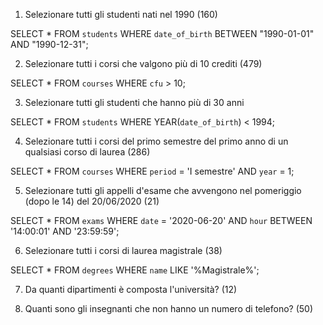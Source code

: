 1. Selezionare tutti gli studenti nati nel 1990 (160)

SELECT * FROM `students` WHERE `date_of_birth` BETWEEN "1990-01-01" AND "1990-12-31"; 


2. Selezionare tutti i corsi che valgono più di 10 crediti (479)

SELECT * FROM `courses` WHERE `cfu` > 10; 


3. Selezionare tutti gli studenti che hanno più di 30 anni

SELECT * FROM `students` WHERE YEAR(`date_of_birth`) < 1994; 


4. Selezionare tutti i corsi del primo semestre del primo anno di un qualsiasi corso di
laurea (286)

SELECT * FROM `courses` WHERE `period` = 'I semestre' AND `year` = 1; 


5. Selezionare tutti gli appelli d'esame che avvengono nel pomeriggio (dopo le 14) del
20/06/2020 (21)

SELECT * FROM `exams` WHERE `date` = '2020-06-20' AND `hour` BETWEEN '14:00:01' AND '23:59:59'; 


6. Selezionare tutti i corsi di laurea magistrale (38)

SELECT * FROM `degrees` WHERE `name` LIKE '%Magistrale%'; 


7. Da quanti dipartimenti è composta l'università? (12)


8. Quanti sono gli insegnanti che non hanno un numero di telefono? (50)